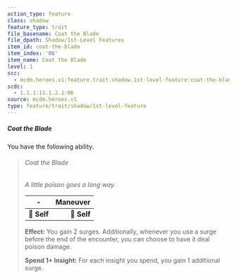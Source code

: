 ```yaml
---
action_type: feature
class: shadow
feature_type: trait
file_basename: Coat the Blade
file_dpath: Shadow/1st-Level Features
item_id: coat-the-blade
item_index: '06'
item_name: Coat the Blade
level: 1
scc:
  - mcdm.heroes.v1:feature.trait.shadow.1st-level-feature:coat-the-blade
scdc:
  - 1.1.1:11.1.2.1:06
source: mcdm.heroes.v1
type: feature/trait/shadow/1st-level-feature
---
```


##### Coat the Blade

You have the following ability.

<!-- -->
> ###### Coat the Blade
>
> *A little poison goes a long way.*
>
> | **-**       | **Maneuver** |
> | ----------- | -----------: |
> | **📏 Self** |  **🎯 Self** |
>
> **Effect:** You gain 2 surges. Additionally, whenever you use a surge before the end of the encounter, you can choose to have it deal poison damage.
>
> **Spend 1+ Insight:** For each insight you spend, you gain 1 additional surge.
